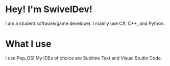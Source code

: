 # Hey! I'm SwivelDev!
I am a student software/game developer. I mainly use C#, C++, and Python.
# What I use
I use Pop_OS!
My IDEs of choice are Sublime Text and Visual Studio Code.
